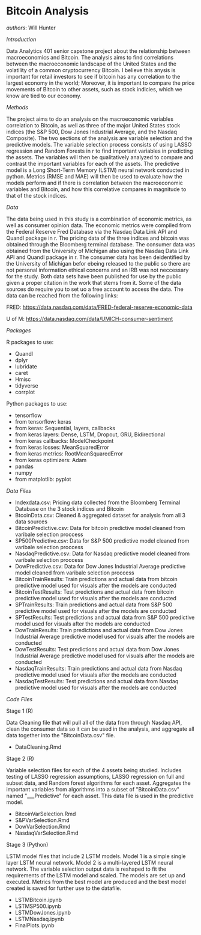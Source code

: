 # Bitcoin Analysis

*authors*: Will Hunter

*Introduction*

Data Analytics 401 senior capstone project about the relationship between macroeconomics and Bitcoin. The analysis aims to find correlations between the macroeconomic landscape of the United States and the volatility of a common cryptocurrency Bitcoin. I believe this anysis is important for retail investors to see if bitcoin has any correlation to the largest economy in the world; Moreover, it is important to compare the price movements of Bitcoin to other assets, such as stock indicies, which we know are tied to our economy. 

*Methods*

The project aims to do an analysis on the macroeconomic variables correlation to Bitcoin, as well as three of the major United States stock indices (the S&P 500, Dow Jones Industrial Average, and the Nasdaq Composite). The two sections of the analysis are variable selection and the predictive models. The variable selection process consists of using LASSO regression and Random Forests in r to find important variables in predicting the assets. The variables will then be qualitatively analyzed to compare and contrast the important variables for each of the assets. The predictive model is a Long Short-Term Memory (LSTM) neural network conducted in python. Metrics (RMSE and MAE) will then be used to evaluate how the models perform and if there is correlation between the macroeconomic variables and Bitcoin, and how this correlative compares in magnitude to that of the stock indices.

*Data*

The data being used in this study is a combination of economic metrics, as well as consumer opinion data. The economic metrics were compiled from the Federal Reserve Fred Database via the Nasdaq Data Link API and Quandl package in r. The pricing data of the three indices and bitcoin was obtained through the Bloomberg terminal database. The consumer data was obtained from the University of Michigan also using the Nasdaq Data Link API and Quandl package in r. The consumer data has been deidentified by the University of Michigan befor ebeing released to the public so there are not personal information ethical concerns and an IRB was not neccessary for the study. Both data sets have been published for use by the public given a proper citation in the work that stems from it. Some of the data sources do require you to set uo a free account to access the data. The data can be reached from the following links:

FRED: https://data.nasdaq.com/data/FRED-federal-reserve-economic-data

U of M: https://data.nasdaq.com/data/UMICH-consumer-sentiment

*Packages*

R packages to use:
- Quandl
- dplyr
- lubridate
- caret
- Hmisc
- tidyverse
- corrplot

Python packages to use:
- tensorflow
- from tensorflow: keras
- from keras: Sequential, layers, callbacks
- from keras layers: Dense, LSTM, Dropout, GRU, Bidirectional
- from keras callbacks: ModelCheckpoint
- from keras losses: MeanSquaredError
- from keras metrics: RootMeanSquaredError
- from keras optimizers: Adam
- pandas 
- numpy
- from matplotlib: pyplot

*Data Files*

- Indexdata.csv: Pricing data collected from the Bloomberg Terminal Database on the 3 stock indices and Bitcoin
- BtcoinData.csv: Cleaned & aggregated dataset for analysis from all 3 data sources
- BitcoinPredictive.csv: Data for bitcoin predictive model cleaned from varibale selection proccess 
- SP500Predictive.csv: Data for S&P 500 predictive model cleaned from varibale selection proccess
- NasdaqPredictive.csv: Data for Nasdaq predictive model cleaned from varibale selection proccess
- DowPredictive.csv: Data for Dow Jones Industrial Average predictive model cleaned from varibale selection proccess
- BitcoinTrainResults: Train predictions and actual data from bitcoin predictive model used for visuals after the models are conducted
- BitcoinTestResults: Test predictions and actual data from bitcoin predictive model used for visuals after the models are conducted
- SPTrainResults: Train predictions and actual data from S&P 500 predictive model used for visuals after the models are conducted
- SPTestResults: Test predictions and actual data from S&P 500 predictive model used for visuals after the models are conducted
- DowTrainResults: Train predictions and actual data from Dow Jones Industrial Average predictive model used for visuals after the models are conducted
- DowTestResults: Test predictions and actual data from Dow Jones Industrial Average predictive model used for visuals after the models are conducted
- NasdaqTrainResults: Train predictions and actual data from Nasdaq predictive model used for visuals after the models are conducted
- NasdaqTestResults: Test predictions and actual data from Nasdaq predictive model used for visuals after the models are conducted

*Code Files*

Stage 1 (R)

Data Cleaning file that will pull all of the data from through Nasdaq API, clean the consumer data so it can be used in the analysis, and aggregate all data together into the "BitcoinData.csv" file.

- DataCleaning.Rmd

Stage 2 (R)

Variable selection files for each of the 4 assets being studied. Includes testing of LASSO regression assumptions, LASSO regression on full and subset data, and Random forest algorithms for each asset. Aggregates the important variables from algorithms into a subset of "BitcoinData.csv" named "___Predictive" for each asset. This data file is used in the predictive model.

- BitcoinVarSelection.Rmd
- S&PVarSelection.Rmd
- DowVarSelection.Rmd
- NasdaqVarSelection.Rmd

Stage 3 (Python)

LSTM model files that include 2 LSTM models. Model 1 is a simple single layer LSTM neural network. Model 2 is a multi-layered LSTM neural network. The variable selection output data is reshaped to fit the requirements of the LSTM model and scaled. The models are set up and executed. Metrics from the best model are produced and the best model created is saved for further use to the datafile. 

- LSTMBitcoin.ipynb
- LSTMSP500.ipynb
- LSTMDowJones.ipynb
- LSTMNasdaq.ipynb
- FinalPlots.ipynb


